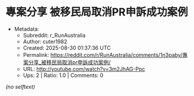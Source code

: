 # 專案分享 被移民局取消PR申訴成功案例

- Metadata:
  - Subreddit: r_RunAustralia
  - Author: cuter1982
  - Created: 2025-08-30 01:37:36 UTC
  - Permalink: https://reddit.com/r/RunAustralia/comments/1n3paby/專案分享_被移民局取消pr申訴成功案例/
  - URL: http://youtube.com/watch?v=3m2JhAG-Ppc
  - Ups: 2 | Ratio: 1.0 | Comments: 0

_(no selftext)_
